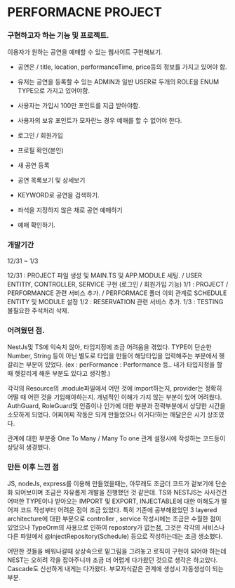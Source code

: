 
<H1> PERFORMACNE PROJECT </H1>


<H3> 구현하고자 하는 기능 및 프로젝트. </H3>

이용자가 원하는 공연을 예매할 수 있는 웹사이트 구현해보기.

- 공연은 / title, location, performanceTime, price등의 정보를 가지고 있어야 함.
- 유저는 공연을 등록할 수 있는 ADMIN과 일반 USER로 두개의 ROLE을 ENUM TYPE으로 가지고 있어야함.
- 사용자는 가입시 100만 포인트를 지급 받아야함.
- 사용자의 보유 포인트가 모자란느 경우 예매를 할 수 없어야 한다.

- 로그인 /  회원가입
- 프로필 확인(본인)
- 새 공연 등록
- 공연 목록보기 및 상세보기
- KEYWORD로 공연을 검색하기.
- 좌석을 지정하지 않은 채로 공연 예매하기
- 예매 확인하기.

<H3>개발기간</H3>
12/31 ~ 1/3

12/31 : PROJECT 파일 생성 및 MAIN.TS 및 APP.MODULE 세팅. / USER ENTITIY, CONTROLLER, SERVICE 구현 (로그인 / 회원가입 기능)
1/1 : PROJECT / PERFORMANCE 관련 서비스 추가. / PERFORMACE 폴더 이외 관계로 SCHEDULE ENTITY 및 MODULE 설정
1/2 : RESERVATION 관련 서비스 추가.
1/3 : TESTING 불필요한 주석처리 삭제.

<H3> 어려웠던 점.</H3>

NestJs및 TS에 익숙치 않아, 타입지정에 조금 어려움을 겪었다.
TYPE이 단순한 Number, String 등이 아닌 별도로 타입을 만들어 해당타입을 입력해주는 부분에서 헷갈리는 부분이 있었다.
(ex : perFormance : Performance 등.. 내가 타입지정을 할 때 헷갈리게 해둔 부분도 있다고 생각함.)

각각의 Resource의 .module파일에서 어떤 것에 import하는지, provider는 정확히 어떨 때 어떤 것을 기입해야하는지. 개념적인 이해가 가지 않는 부분이 있어 어려웠다.
AuthGuard, RoleGuard및 인증이나 인가에 대한 부분과 전략부분에서 상당한 시간을 소모하게 되었다. 어찌어찌 작동은 되게 만들었으나 이거다!하는 깨달은은 시기 상조였다.

관계에 대한 부분중 One To Many / Many To one 관계 설정시에 작성하는 코드등이 상당히 생경했다. 


<H3> 만든 이후 느낀 점</H3>

JS, nodeJs, express를 이용해 만들었을때는, 아무래도 조금더 코드가 겉보기에 단순화 되어보이며 조금은 자유롭게 개발을 진행했던 것 같은데. TS와 NESTJS는 사사건건
어떠한 TYPE이나 받아오는 IMPORT 및 EXPORT, INJECTABLE에 대한 이해도가 떨어져 코드 작성부터 어려운 점이 조금 있었다.
특히 기존에 공부해왔었던 3 layered architecture에 대한 부분으로 controller , service 작성시에는 조금은 수월한 점이 있었으나 TypeOrm의 사용으로 인하여
repostory가 없는점, 그것은  각각의 서비스나 다른 파일에서 @InjectRepository(Schedule) 등으로 작성하는데는 조금 생소했다.

어떤한 것들을 배워나갈때 상상속으로 밑그림을 그려놓고 로직이 구현이 되어야 하는데 NEST는 오히려 각을 잡아주니까 조금 더 어렵게 다가왔던 것으로 생각은 하고있다.
Cascade도 신선하게 내게는 다가왔다. 부모자식같은 관계에 생성시 자동생성이 되는 부분.


